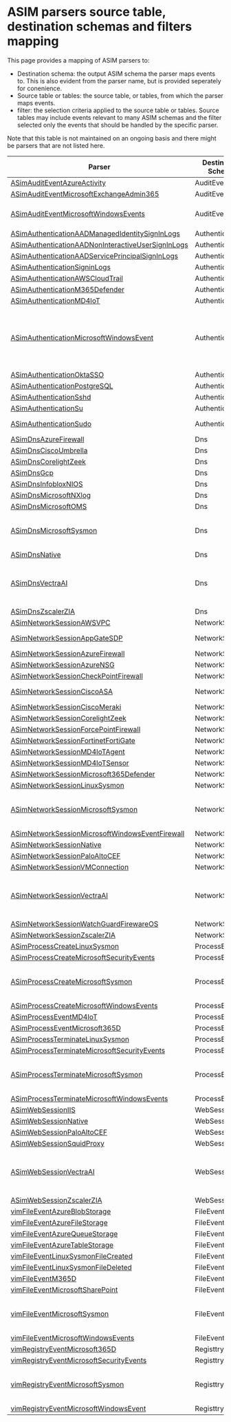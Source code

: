 # ASIM parsers source table, destination schemas and filters mapping

This page provides a mapping of ASIM parsers to:

- Destination schema: the output ASIM schema the parser maps events to. This is also evident from the parser name, but is provided seperately for conenience.
- Source table or tables: the source table, or tables, from which the parser maps events.
- filter: the selection criteria applied to the source table or tables. Source tables may include events relevant to many ASIM schemas and the filter selected only the events that should be handled by the specific parser.  

Note that this table is not maintained on an ongoing basis and there might be parsers that are not listed here.

| **Parser**                                                                                                                                                                                     | **Destination Schema** | **Source tables**                    | **Filter**                                                                                                                                                                                                                                                                                                                                                                                                     | **Notes**                                                                    |
|------------------------------------------------------------------------------------------------------------------------------------------------------------------------------------------------|------------------------|--------------------------------------|----------------------------------------------------------------------------------------------------------------------------------------------------------------------------------------------------------------------------------------------------------------------------------------------------------------------------------------------------------------------------------------------------------------|------------------------------------------------------------------------------|
| [ASimAuditEventAzureActivity](https://github.com/Azure/Azure-Sentinel/blob/master/Parsers/ASimAuditEvent/Parsers/ASimAuditEventAzureAdminActivity.yaml)                                        | AuditEvent             | AzureActivity                        | CategoryValue == 'Administrative'                                                                                                                                                                                                                                                                                                                                                                            |                                                                              |
| [ASimAuditEventMicrosoftExchangeAdmin365](https://github.com/Azure/Azure-Sentinel/blob/master/Parsers/ASimAuditEvent/Parsers/ASimAuditEventMicrosoftExchangeAdmin365.yaml)                     | AuditEvent             | OfficeActivity                       | RecordType  in ('ExchangeAdmin')                                                                                                                                                                                                                                                                                                                                                                               |                                                                              |
| [ASimAuditEventMicrosoftWindowsEvents](https://github.com/Azure/Azure-Sentinel/blob/master/Parsers/ASimAuditEvent/Parsers/ASimAuditEventMicrosoftWindowsEvents.yaml)                           | AuditEvent             | WindowsEvent, SecurityEvent, Event | EventID == 1102                                                                                                                                                                                                                                                                                                                                                                                                | Expected to include more Event IDs                                           |
| [ASimAuthenticationAADManagedIdentitySignInLogs](https://github.com/Azure/Azure-Sentinel/blob/master/Parsers/ASimAuthentication/Parsers/ASimAuthenticationAADManagedIdentity.yaml)             | Authentication         | AADManagedIdentitySignInLogs         | -                                                                                                                                                                                                                                                                                                                                                                                                              |                                                                              |
| [ASimAuthenticationAADNonInteractiveUserSignInLogs](https://github.com/Azure/Azure-Sentinel/blob/master/Parsers/ASimAuthentication/Parsers/ASimAuthenticationAADNonInteractive.yaml)           | Authentication         | AADNonInteractiveUserSignInLogs      | -                                                                                                                                                                                                                                                                                                                                                                                                              |                                                                              |
| [ASimAuthenticationAADServicePrincipalSignInLogs](https://github.com/Azure/Azure-Sentinel/blob/master/Parsers/ASimAuthentication/Parsers/ASimAuthenticationAADServicePrincipalSignInLogs.yaml) | Authentication         | AADServicePrincipalSignInLogs        | -                                                                                                                                                                                                                                                                                                                                                                                                              |                                                                              |
| [ASimAuthenticationSigninLogs](https://github.com/Azure/Azure-Sentinel/blob/master/Parsers/ASimAuthentication/Parsers/ASimAuthenticationAADSigninLogs.yaml)                                    | Authentication         | SigninLogs                           | -                                                                                                                                                                                                                                                                                                                                                                                                              |                                                                              |
| [ASimAuthenticationAWSCloudTrail](https://github.com/Azure/Azure-Sentinel/blob/master/Parsers/ASimAuthentication/Parsers/ASimAuthenticationAWSCloudTrail.yaml)                                 | Authentication         | AWSCloudTrail                        | EventName == 'ConsoleLogin'                                                                                                                                                                                                                                                                                                                                                                                    |                                                                              |
| [ASimAuthenticationM365Defender](https://github.com/Azure/Azure-Sentinel/blob/master/Parsers/ASimAuthentication/Parsers/ASimAuthenticationM365Defender.yaml)                                   | Authentication         | DeviceLogonEvents                    | -                                                                                                                                                                                                                                                                                                                                                                                                              |                                                                              |
| [ASimAuthenticationMD4IoT](https://github.com/Azure/Azure-Sentinel/blob/master/Parsers/ASimAuthentication/Parsers/ASimAuthenticationMicrosoftMD4IoT.yaml)                                      | Authentication         | SecurityIoTRawEvent                  | RawEventName == 'Login'                                                                                                                                                                                                                                                                                                                                                                                      | Deprecated                                                                   |
| [ASimAuthenticationMicrosoftWindowsEvent](https://github.com/Azure/Azure-Sentinel/blob/master/Parsers/ASimAuthentication/Parsers/ASimAuthenticationMicrosoftWindowsEvent.yaml)                 | Authentication         | WindowsEvent, SecurityEvent        | EventID in (4624,4625,4634,4647)                                                                                                                                                                                                                                                                                                                                                                             | (Also, for WindowsEvent Provider == 'Microsoft-Windows-Security-Auditing') |
| [ASimAuthenticationOktaSSO](https://github.com/Azure/Azure-Sentinel/blob/master/Parsers/ASimAuthentication/Parsers/ASimAuthenticationOktaOSS.yaml)                                             | Authentication         | Okta_CL                              | eventType_s in ('user.session.start', 'user.session.end')                                                                                                                                                                                                                                                                                                                                                    |                                                                              |
| [ASimAuthenticationPostgreSQL](https://github.com/Azure/Azure-Sentinel/blob/master/Parsers/ASimAuthentication/Parsers/ASimAuthenticationPostgreSQL.yaml)                                       | Authentication         | PostgreSQL_CL                        | RawData has 'connection authorized' or RawData has 'authentication failed' or RawData has_all ('role', 'does', 'not', 'exist') or RawData has_all ('no', 'entry', 'user') or RawData has 'disconnection'                                                                                                                                                                                                     |                                                                              |
| [ASimAuthenticationSshd](https://github.com/Azure/Azure-Sentinel/blob/master/Parsers/ASimAuthentication/Parsers/ASimAuthenticationSshd.yaml)                                                   | Authentication         | Syslog                               | ProcessName == 'sshd' and (SyslogMessage startswith 'Accepted' or SyslogMessage startswith 'Failed' or (SyslogMessage startswith 'message repeated' and SyslogMessage has 'Failed') of SyslogMessage startswith 'Timeout' or SyslogMessage startswith 'Invalid user'                                                                                                                                         | TBC                                                                          |
| [ASimAuthenticationSu](https://github.com/Azure/Azure-Sentinel/blob/master/Parsers/ASimAuthentication/Parsers/ASimAuthenticationSu.yaml)                                                       | Authentication         | Syslog                               | ProcessName == 'su' and (SyslogMessage startswith 'Successful su for' or SyslogMessage has_all ('pam_unix(su', 'session): session closed for user')                                                                                                                                                                                                                                                          |                                                                              |
| [ASimAuthenticationSudo](https://github.com/Azure/Azure-Sentinel/blob/master/Parsers/ASimAuthentication/Parsers/ASimAuthenticationSudo.yaml)                                                   | Authentication         | Syslog                               |                                                                                                                                                                                                                                                                                                                                                                                                                | Parser is incomplete                                                         |
| [ASimDnsAzureFirewall](https://github.com/Azure/Azure-Sentinel/blob/master/Parsers/ASimDns/Parsers/ASimDnsAzureFirewall.yaml)                                                                  | Dns                    | AzureDiagnostics                     | Category in ('AzureFirewallDnsProxy','AzureFirewallDnsProxy')                                                                                                                                                                                                                                                                                                                                                |                                                                              |
| [ASimDnsCiscoUmbrella](https://github.com/Azure/Azure-Sentinel/blob/master/Parsers/ASimDns/Parsers/ASimDnsCiscoUmbrella.yaml)                                                                  | Dns                    | Cisco_Umbrella_dns_CL                | -                                                                                                                                                                                                                                                                                                                                                                                                              |                                                                              |
| [ASimDnsCorelightZeek](https://github.com/Azure/Azure-Sentinel/blob/master/Parsers/ASimDns/Parsers/ASimDnsCorelightZeek.yaml)                                                                  | Dns                    | Corelight_CL                         | Message has ''_path':'dns'' or Message has ''_path':'dns_red''                                                                                                                                                                                                                                                                                                                                               |                                                                              |
| [ASimDnsGcp](https://github.com/Azure/Azure-Sentinel/blob/master/Parsers/ASimDns/Parsers/ASimDnsGcp.yaml)                                                                                      | Dns                    | GCP_DNS_CL                           | resource_type_s == 'dns_query'                                                                                                                                                                                                                                                                                                                                                                               |                                                                              |
| [ASimDnsInfobloxNIOS](https://github.com/Azure/Azure-Sentinel/blob/master/Parsers/ASimDns/Parsers/ASimDnsInfobloxNIOS.yaml)                                                                    | Dns                    | Syslog                               | ProcessName == 'named' and (SyslogMessage has_all ('client', 'query:', 'response:') or SyslogMessage has_all ('client', 'query:') and SyslogMessage !has 'response:')                                                                                                                                                                                                                                        |                                                                              |
| [ASimDnsMicrosoftNXlog](https://github.com/Azure/Azure-Sentinel/blob/master/Parsers/ASimDns/Parsers/ASimDnsMicrosoftNXlog.yaml)                                                                | Dns                    | NXLog_DNS_Server_CL                  | EventID_d < 281                                                                                                                                                                                                                                                                                                                                                                                                |                                                                              |
| [ASimDnsMicrosoftOMS](https://github.com/Azure/Azure-Sentinel/blob/master/Parsers/ASimDns/Parsers/ASimDnsMicrosoftOMS.yaml)                                                                    | Dns                    | DnsEvents                            | EventId < 500                                                                                                                                                                                                                                                                                                                                                                                                  |                                                                              |
| [ASimDnsMicrosoftSysmon](https://github.com/Azure/Azure-Sentinel/blob/master/Parsers/ASimDns/Parsers/ASimDnsMicrosoftSysmon.yaml)                                                              | Dns                    | WindowsEvent, Event                | Source/Provider == 'Microsoft-Windows-Sysmon' and EventID==22                                                                                                                                                                                                                                                                                                                                                | Source is used for Event, Provider for WindowsEvent                        |
| [ASimDnsNative](https://github.com/Azure/Azure-Sentinel/blob/master/Parsers/ASimDns/Parsers/ASimDnsNative.yaml)                                                                                | Dns                    | ASimDnsActivityLogs                  | -                                                                                                                                                                                                                                                                                                                                                                                                              |                                                                              |
| [ASimDnsVectraAI](https://github.com/Azure/Azure-Sentinel/blob/master/Parsers/ASimDns/Parsers/ASimDnsVectraAI.yaml)                                                                            | Dns                    | VectraStream_CL                      | metadata_type_s == 'metadata_dns'                                                                                                                                                                                                                                                                                                                                                                              | Share the sample file with other VectraAI parsers                            |
| [ASimDnsZscalerZIA](https://github.com/Azure/Azure-Sentinel/blob/master/Parsers/ASimDns/Parsers/ASimDnsZscalerZIA.yaml)                                                                        | Dns                    | CommonSecurityLog                    | DeviceProduct == 'NSSDNSlog'                                                                                                                                                                                                                                                                                                                                                                                 |                                                                              |
| [ASimNetworkSessionAWSVPC](https://github.com/Azure/Azure-Sentinel/blob/master/Parsers/ASimNetworkSession/Parsers/ASimNetworkSessionAWSVPC.yaml)                                               | NetworkSession         | AWSVPCFlow                           | LogStatus == 'OK'                                                                                                                                                                                                                                                                                                                                                                                            |                                                                              |
| [ASimNetworkSessionAppGateSDP](https://github.com/Azure/Azure-Sentinel/blob/master/Parsers/ASimNetworkSession/Parsers/ASimNetworkSessionAppGateSDP.yaml)                                       | NetworkSession         | Syslog                               | ProcessName in ('cz-sessiond', 'cz-vpnd') and       (SyslogMessage has_all ('[AUDIT]','ip_access',''rule_name'')        and SyslogMessage has_any (''protocol':'UDP'',''protocol':'TCP'') or  (SyslogMessage has_all ('[AUDIT]','ip_access',''drop-reason'')        and SyslogMessage has_any (''protocol':'UDP'',''protocol':'TCP'') or   SyslogMessage has_all ('[AUDIT]','ip_access',''protocol':'ICMP'') |                                                                              |
| [ASimNetworkSessionAzureFirewall](https://github.com/Azure/Azure-Sentinel/blob/master/Parsers/ASimNetworkSession/Parsers/ASimNetworkSessionAzureFirewall.yaml)                                 | NetworkSession         | AzureDiagnostics                     | Category == 'AzureFirewallNetworkRule' or OperationName in ('AzureFirewallNetworkRuleLog','AzureFirewallThreatIntelLog')                                                                                                                                                                                                                                                                                     |                                                                              |
| [ASimNetworkSessionAzureNSG](https://github.com/Azure/Azure-Sentinel/blob/master/Parsers/ASimNetworkSession/Parsers/ASimNetworkSessionAzureNSG.yaml)                                           | NetworkSession         | AzureNetworkAnalytics_CL             | isnotempty(FlowType_s)                                                                                                                                                                                                                                                                                                                                                                                         |                                                                              |
| [ASimNetworkSessionCheckPointFirewall](https://github.com/Azure/Azure-Sentinel/blob/master/Parsers/ASimNetworkSession/Parsers/ASimNetworkSessionCheckPointFirewall.yaml)                       | NetworkSession         | CommonSecurityLog                    | DeviceVendor=='Check Point' and DeviceProduct=='VPN-1 & FireWall-1'                                                                                                                                                                                                                                                                                                                                          |                                                                              |
| [ASimNetworkSessionCiscoASA](https://github.com/Azure/Azure-Sentinel/blob/master/Parsers/ASimNetworkSession/Parsers/ASimNetworkSessionCiscoASA.yaml)                                           | NetworkSession         | CommonSecurityLog                    | DeviceVendor == 'Cisco' and DeviceProduct == 'ASA' and DeviceEventClassID in ('106001','106006','106015','106016','106021','106022','106010','106014','106018','106023','302013','302015','302014','302016','302020','302021','710002','710003','710004','710005','106007','106017','106100','106002','106012','106013','106020')                                                                            |                                                                              |
| [ASimNetworkSessionCiscoMeraki](https://github.com/Azure/Azure-Sentinel/blob/master/Parsers/ASimNetworkSession/Parsers/ASimNetworkSessionCiscoMeraki.yaml)                                     | NetworkSession         | CiscoMerakiNativePoller_CL           | EventOriginalType == 'IDS Alert'                                                                                                                                                                                                                                                                                                                                                                             |                                                                              |
| [ASimNetworkSessionCorelightZeek](https://github.com/Azure/Azure-Sentinel/blob/master/Parsers/ASimNetworkSession/Parsers/ASimNetworkSessionCorelightZeek.yaml)                                 | NetworkSession         | Corelight_CL                         | Message has ''_path':'conn'' or Message has ''conn_red''                                                                                                                                                                                                                                                                                                                                                     |                                                                              |
| [ASimNetworkSessionForcePointFirewall](https://github.com/Azure/Azure-Sentinel/blob/master/Parsers/ASimNetworkSession/Parsers/ASimNetworkSessionForcePointFirewall.yaml)                       | NetworkSession         | CommonSecurityLog                    | DeviceVendor=='FORCEPOINT' and DeviceProduct=='Firewall' and DeviceFacility in ('Inspection','Packet Filtering','File Filtering') and isnotempty(DeviceEventClassID) and DeviceEventClassID != '0'                                                                                                                                                                                                          |                                                                              |
| [ASimNetworkSessionFortinetFortiGate](https://github.com/Azure/Azure-Sentinel/blob/master/Parsers/ASimNetworkSession/Parsers/ASimNetworkSessionFortinetFortiGate.yaml)                         | NetworkSession         | CommonSecurityLog                    | DeviceVendor == 'Fortinet' and DeviceProduct startswith 'FortiGate' and DeviceEventCategoryhas 'traffic' and DeviceAction != 'dns' and Activity !has 'dns'                                                                                                                                                                                                                                                   |                                                                              |
| [ASimNetworkSessionMD4IoTAgent](https://github.com/Azure/Azure-Sentinel/blob/master/Parsers/ASimNetworkSession/Parsers/ASimNetworkSessionMD4IoTAgent.yaml)                                     | NetworkSession         | SecurityIoTRawEvent                  | RawEventName == 'NetworkActivity'                                                                                                                                                                                                                                                                                                                                                                            | Deprecated                                                                   |
| [ASimNetworkSessionMD4IoTSensor](https://github.com/Azure/Azure-Sentinel/blob/master/Parsers/ASimNetworkSession/Parsers/ASimNetworkSessionMD4IoTSensor.yaml)                                   | NetworkSession         | DefenderIoTRawEvent                  | RawEventName == 'NetworkConnectionData'                                                                                                                                                                                                                                                                                                                                                                      |                                                                              |
| [ASimNetworkSessionMicrosoft365Defender](https://github.com/Azure/Azure-Sentinel/blob/master/Parsers/ASimNetworkSession/Parsers/ASimNetworkSessionMicrosoft365Defender.yaml)                   | NetworkSession         | DeviceNetworkEvents                  | -                                                                                                                                                                                                                                                                                                                                                                                                              |                                                                              |
| [ASimNetworkSessionLinuxSysmon](https://github.com/Azure/Azure-Sentinel/blob/master/Parsers/ASimNetworkSession/Parsers/ASimNetworkSessionMicrosoftLinuxSysmon.yaml)                            | NetworkSession         | Syslog                               | SyslogMessage has_all ('<Provider Name='Linux-Sysmon'', '<EventID>3</EventID>')                                                                                                                                                                                                                                                                                                                              |                                                                              |
| [ASimNetworkSessionMicrosoftSysmon](https://github.com/Azure/Azure-Sentinel/blob/master/Parsers/ASimNetworkSession/Parsers/ASimNetworkSessionMicrosoftSysmon.yaml)                             | NetworkSession         | WindowsEvent, Event                | Source/Provider == 'Microsoft-Windows-Sysmon' and EventID == 3                                                                                                                                                                                                                                                                                                                                               | Source is used for Event, Provider for WindowsEvent                        |
| [ASimNetworkSessionMicrosoftWindowsEventFirewall](https://github.com/Azure/Azure-Sentinel/blob/master/Parsers/ASimNetworkSession/Parsers/ASimNetworkSessionMicrosoftWindowsEventFirewall.yaml) | NetworkSession         | SecurityEvent, WindowsEvent        | EventID in (5151 .. 5159)                                                                                                                                                                                                                                                                                                                                                                                      |                                                                              |
| [ASimNetworkSessionNative](https://github.com/Azure/Azure-Sentinel/blob/master/Parsers/ASimNetworkSession/Parsers/ASimNetworkSessionNative.yaml)                                               | NetworkSession         | ASimNetworkSessionLogs               | -                                                                                                                                                                                                                                                                                                                                                                                                              |                                                                              |
| [ASimNetworkSessionPaloAltoCEF](https://github.com/Azure/Azure-Sentinel/blob/master/Parsers/ASimNetworkSession/Parsers/ASimNetworkSessionPaloAltoCEF.yaml)                                     | NetworkSession         | CommonSecurityLog                    | DeviceVendor == 'Palo Alto Networks' and DeviceProduct == 'PAN-OS' and Activity == 'TRAFFIC'                                                                                                                                                                                                                                                                                                                 |                                                                              |
| [ASimNetworkSessionVMConnection](https://github.com/Azure/Azure-Sentinel/blob/master/Parsers/ASimNetworkSession/Parsers/ASimNetworkSessionVMConnection.yaml)                                   | NetworkSession         | VMConnection                         | -                                                                                                                                                                                                                                                                                                                                                                                                              |                                                                              |
| [ASimNetworkSessionVectraAI](https://github.com/Azure/Azure-Sentinel/blob/master/Parsers/ASimNetworkSession/Parsers/ASimNetworkSessionVectraAI.yaml)                                           | NetworkSession         | VectraStream_CL                      | metadata_type_s == 'metadata_isession'                                                                                                                                                                                                                                                                                                                                                                         | Share the sample file with other VectraAI parsers                            |
| [ASimNetworkSessionWatchGuardFirewareOS](https://github.com/Azure/Azure-Sentinel/blob/master/Parsers/ASimNetworkSession/Parsers/ASimNetworkSessionWatchGuardFirewareOS.yaml)                   | NetworkSession         | Syslog                               | SyslogMessage has_any('msg_id='3000-0148''         , 'msg_id='3000-0149''         , 'msg_id='3000-0150''         , 'msg_id='3000-0151''         , 'msg_id='3000-0173''     ) and SyslogMessage !has 'msg='DNS Forwarding' '                                                                                                                                                                                  |                                                                              |
| [ASimNetworkSessionZscalerZIA](https://github.com/Azure/Azure-Sentinel/blob/master/Parsers/ASimNetworkSession/Parsers/ASimNetworkSessionzScalerZIA.yaml)                                       | NetworkSession         | CommonSecurityLog                    | DeviceVendor == 'Zscaler' and DeviceProduct == 'NSSFWlog'                                                                                                                                                                                                                                                                                                                                                    |                                                                              |
| [ASimProcessCreateLinuxSysmon](https://github.com/Azure/Azure-Sentinel/blob/master/Parsers/ASimProcessEvent/Parsers/ASimProcessCreateLinuxSysmon.yaml)                                         | ProcessEvent           | Syslog                               | SyslogMessage has_all ('<Provider Name='Linux-Sysmon'', '<EventID>1</EventID>')                                                                                                                                                                                                                                                                                                                              |                                                                              |
| [ASimProcessCreateMicrosoftSecurityEvents](https://github.com/Azure/Azure-Sentinel/blob/master/Parsers/ASimProcessEvent/Parsers/ASimProcessCreateMicrosoftSecurityEvents.yaml)                 | ProcessEvent           | SecurityEvent                        | EventID == 4688                                                                                                                                                                                                                                                                                                                                                                                                |                                                                              |
| [ASimProcessCreateMicrosoftSysmon](https://github.com/Azure/Azure-Sentinel/blob/master/Parsers/ASimProcessEvent/Parsers/ASimProcessCreateMicrosoftSysmon.yaml)                                 | ProcessEvent           | WindowsEvent, Event                | Source/Provider == 'Microsoft-Windows-Sysmon' and EventID==1                                                                                                                                                                                                                                                                                                                                                 | Source is used for Event, Provider for WindowsEvent                        |
| [ASimProcessCreateMicrosoftWindowsEvents](https://github.com/Azure/Azure-Sentinel/blob/master/Parsers/ASimProcessEvent/Parsers/ASimProcessCreateMicrosoftWindowsEvents.yaml)                   | ProcessEvent           | WindowsEvent                         | EventID == 4688                                                                                                                                                                                                                                                                                                                                                                                                |                                                                              |
| [ASimProcessEventMD4IoT](https://github.com/Azure/Azure-Sentinel/blob/master/Parsers/ASimProcessEvent/Parsers/ASimProcessEventMD4IoT.yaml)                                                     | ProcessEvent           | SecurityIoTRawEvent                  | RawEventName == 'Process'                                                                                                                                                                                                                                                                                                                                                                                    | Deprecated                                                                   |
| [ASimProcessEventMicrosoft365D](https://github.com/Azure/Azure-Sentinel/blob/master/Parsers/ASimProcessEvent/Parsers/ASimProcessEventMicrosoft365D.yaml)                                       | ProcessEvent           | DeviceProcessEvents                  | -                                                                                                                                                                                                                                                                                                                                                                                                              |                                                                              |
| [ASimProcessTerminateLinuxSysmon](https://github.com/Azure/Azure-Sentinel/blob/master/Parsers/ASimProcessEvent/Parsers/ASimProcessTerminateLinuxSysmon.yaml)                                   | ProcessEvent           | Syslog                               | SyslogMessage has_all ('<Provider Name='Linux-Sysmon'', '<EventID>5</EventID>')                                                                                                                                                                                                                                                                                                                              |                                                                              |
| [ASimProcessTerminateMicrosoftSecurityEvents](https://github.com/Azure/Azure-Sentinel/blob/master/Parsers/ASimProcessEvent/Parsers/ASimProcessTerminateMicrosoftSecurityEvents.yaml)           | ProcessEvent           | SecurityEvent                        | EventID == 4689                                                                                                                                                                                                                                                                                                                                                                                                |                                                                              |
| [ASimProcessTerminateMicrosoftSysmon](https://github.com/Azure/Azure-Sentinel/blob/master/Parsers/ASimProcessEvent/Parsers/ASimProcessTerminateMicrosoftSysmon.yaml)                           | ProcessEvent           | WindowsEvent, Event                | Source/Provider == 'Microsoft-Windows-Sysmon' and EventID==5                                                                                                                                                                                                                                                                                                                                                 | Source is used for Event, Provider for WindowsEvent                        |
| [ASimProcessTerminateMicrosoftWindowsEvents](https://github.com/Azure/Azure-Sentinel/blob/master/Parsers/ASimProcessEvent/Parsers/ASimProcessTerminateMicrosoftWindowsEvents.yaml)             | ProcessEvent           | WindowsEvent                         | EventID == 4689                                                                                                                                                                                                                                                                                                                                                                                                |                                                                              |
| [ASimWebSessionIIS](https://github.com/Azure/Azure-Sentinel/blob/master/Parsers/ASimWebSession/Parsers/ASimWebSessionIIS.yaml)                                                                 | WebSession             | W3CIISLog                            | -                                                                                                                                                                                                                                                                                                                                                                                                              |                                                                              |
| [ASimWebSessionNative](https://github.com/Azure/Azure-Sentinel/blob/master/Parsers/ASimWebSession/Parsers/ASimWebSessionNative.yaml)                                                           | WebSession             | ASimWebSessionLogs                   | -                                                                                                                                                                                                                                                                                                                                                                                                              |                                                                              |
| [ASimWebSessionPaloAltoCEF](https://github.com/Azure/Azure-Sentinel/blob/master/Parsers/ASimWebSession/Parsers/ASimWebSessionPaloAltoCEF.yaml)                                                 | WebSession             | CommonSecurityLog                    | DeviceVendor == 'Palo Alto Networks' and DeviceProduct == 'PAN-OS' and Activity == 'THREAT' and DeviceEventClassID == 'url'                                                                                                                                                                                                                                                                                  |                                                                              |
| [ASimWebSessionSquidProxy](https://github.com/Azure/Azure-Sentinel/blob/master/Parsers/ASimWebSession/Parsers/ASimWebSessionSquidProxy.yaml)                                                   | WebSession             | SquidProxy_CL                        | -                                                                                                                                                                                                                                                                                                                                                                                                              |                                                                              |
| [ASimWebSessionVectraAI](https://github.com/Azure/Azure-Sentinel/blob/master/Parsers/ASimWebSession/Parsers/ASimWebSessionVectraAI.yaml)                                                       | WebSession             | VectraStream_CL                      | metadata_type_s == 'metadata_httpsessioninfo'                                                                                                                                                                                                                                                                                                                                                                  | Share the sample file with other VectraAI parsers                            |
| [ASimWebSessionZscalerZIA](https://github.com/Azure/Azure-Sentinel/blob/master/Parsers/ASimWebSession/Parsers/ASimWebSessionzScalerZIA.yaml)                                                   | WebSession             | CommonSecurityLog                    | DeviceVendor == 'Zscaler' and DeviceProduct == 'NSSWeblog'                                                                                                                                                                                                                                                                                                                                                   |                                                                              |
| [vimFileEventAzureBlobStorage](https://github.com/Azure/Azure-Sentinel/blob/master/Parsers/ASimFileEvent/Parsers/vimFileEventAzureBlobStorage.yaml)                                            | FileEvent              | StorageBlobLogs                      | OperationName in (...bloboperations...)                                                                                                                                                                                                                                                                                                                                                                        |                                                                              |
| [vimFileEventAzureFileStorage](https://github.com/Azure/Azure-Sentinel/blob/master/Parsers/ASimFileEvent/Parsers/vimFileEventAzureFileStorage.yaml)                                            | FileEvent              | StorageFileLogs                      | OperationName in (...fileoperations...)                                                                                                                                                                                                                                                                                                                                                                        |                                                                              |
| [vimFileEventAzureQueueStorage](https://github.com/Azure/Azure-Sentinel/blob/master/Parsers/ASimFileEvent/Parsers/vimFileEventAzureQueueStorage.yaml)                                          | FileEvent              | StorageQueueLogs                     | OperationName in (...queueoperations...)                                                                                                                                                                                                                                                                                                                                                                       |                                                                              |
| [vimFileEventAzureTableStorage](https://github.com/Azure/Azure-Sentinel/blob/master/Parsers/ASimFileEvent/Parsers/vimFileEventAzureTableStorage.yaml)                                          | FileEvent              | StorageTableLogs                     | OperationName in (...tableoperations...)                                                                                                                                                                                                                                                                                                                                                                       |                                                                              |
| [vimFileEventLinuxSysmonFileCreated](https://github.com/Azure/Azure-Sentinel/blob/master/Parsers/ASimFileEvent/Parsers/vimFileEventLinuxSysmonFileCreated.yaml)                                | FileEvent              | Syslog                               | SyslogMessage has_all ('<Provider Name='Linux-Sysmon'', '<EventID>11</EventID>')                                                                                                                                                                                                                                                                                                                             |                                                                              |
| [vimFileEventLinuxSysmonFileDeleted](https://github.com/Azure/Azure-Sentinel/blob/master/Parsers/ASimFileEvent/Parsers/vimFileEventLinuxSysmonFileDeleted.yaml)                                | FileEvent              | Syslog                               | SyslogMessage has ('<Provider Name='Linux-Sysmon'') and SyslogMessage has_any('<EventID>23</EventID>','<EventID>26</EventID>')                                                                                                                                                                                                                                                                               |                                                                              |
| [vimFileEventM365D](https://github.com/Azure/Azure-Sentinel/blob/master/Parsers/ASimFileEvent/Parsers/vimFileEventM365D.yaml)                                                                  | FileEvent              | DeviceFileEvents                     | -                                                                                                                                                                                                                                                                                                                                                                                                              |                                                                              |
| [vimFileEventMicrosoftSharePoint](https://github.com/Azure/Azure-Sentinel/blob/master/Parsers/ASimFileEvent/Parsers/vimFileEventMicrosoftSharePoint.yaml)                                      | FileEvent              | OfficeActivity                       | RecordType == 'SharePointFileOperation' and Operation != 'FileMalwareDetected'                                                                                                                                                                                                                                                                                                                               |                                                                              |
| [vimFileEventMicrosoftSysmon](https://github.com/Azure/Azure-Sentinel/blob/master/Parsers/ASimFileEvent/Parsers/vimFileEventMicrosoftSysmon.yaml)                                              | FileEvent              | WindowsEvent, Event                | Source/Provider == 'Microsoft-Windows-Sysmon' and EventID in (11,23,26)                                                                                                                                                                                                                                                                                                                                      | Source is used for Event, Provider for WindowsEvent                        |
| [vimFileEventMicrosoftWindowsEvents](https://github.com/Azure/Azure-Sentinel/blob/master/Parsers/ASimFileEvent/Parsers/vimFileEventMicrosoftWindowsEvents.yaml)                                | FileEvent              | SecurityEvent, WindowsEvent        | EventID == 4663                                                                                                                                                                                                                                                                                                                                                                                                |                                                                              |
| [vimRegistryEventMicrosoft365D](https://github.com/Azure/Azure-Sentinel/blob/master/Parsers/ASimRegistryEvent/Parsers/vimRegistryEventMicrosoft365D.yaml)                                      | RegisttryEvent         | DeviceRegistryEvents                 | -                                                                                                                                                                                                                                                                                                                                                                                                              |                                                                              |
| [vimRegistryEventMicrosoftSecurityEvents](https://github.com/Azure/Azure-Sentinel/blob/master/Parsers/ASimRegistryEvent/Parsers/vimRegistryEventMicrosoftSecurityEvent.yaml)                   | RegisttryEvent         | SecurityEvent                        | EventID == 4657                                                                                                                                                                                                                                                                                                                                                                                                |                                                                              |
| [vimRegistryEventMicrosoftSysmon](https://github.com/Azure/Azure-Sentinel/blob/master/Parsers/ASimRegistryEvent/Parsers/vimRegistryEventMicrosoftSysmon.yaml)                                  | RegisttryEvent         | WindowsEvent, Event                | Source/Provider == 'Microsoft-Windows-Sysmon' and EventID in (12, 13, 14)                                                                                                                                                                                                                                                                                                                                    | Source is used for Event, Provider for WindowsEvent                        |
| [vimRegistryEventMicrosoftWindowsEvent](https://github.com/Azure/Azure-Sentinel/blob/master/Parsers/ASimRegistryEvent/Parsers/vimRegistryEventMicrosoftWindowsEvent.yaml)                      | RegisttryEvent         | SecurityEvent, WindowsEvent        | EventID == 4663 or EventID == 4657                                                                                                                                                                                                                                                                                                                                                                             |                                                                              |
